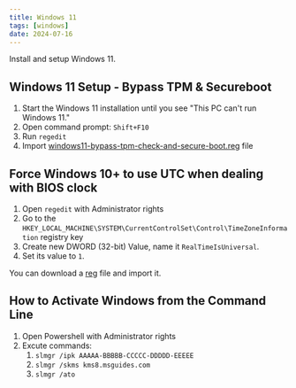 ```yaml
---
title: Windows 11
tags: [windows]
date: 2024-07-16
---
```


Install and setup Windows 11.

<!--more-->

## Windows 11 Setup - Bypass TPM & Secureboot

1. Start the Windows 11 installation until you see "This PC can't run Windows 11."
2. Open command prompt: ```Shift+F10```
3. Run ```regedit```
3. Import [windows11-bypass-tpm-check-and-secure-boot.reg](../files/windows11-bypass-tpm-check-and-secure-boot.reg) file

## Force Windows 10+ to use UTC when dealing with BIOS clock

1. Open ```regedit``` with Administrator rights
2. Go to the ```HKEY_LOCAL_MACHINE\SYSTEM\CurrentControlSet\Control\TimeZoneInformation``` registry key
3. Create new DWORD (32-bit) Value, name it ```RealTimeIsUniversal```.
4. Set its value to ```1```.

You can download a [reg](../files/windows-use-utc.reg) file and import it.

## How to Activate Windows from the Command Line

1. Open Powershell with Administrator rights
2. Excute commands:
    1. ```slmgr /ipk AAAAA-BBBBB-CCCCC-DDDDD-EEEEE```
    2. ```slmgr /skms kms8.msguides.com```
    3. ```slmgr /ato```

